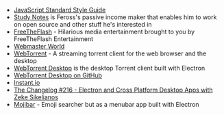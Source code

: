 - [JavaScript Standard Style Guide](http://standardjs.com/)
- [Study Notes](https://www.apstudynotes.org/) is Feross's passive income maker that enables him to work on open source and other stuff he's interested in
- [FreeTheFlash](http://www.freetheflash.com/) - Hilarious media entertainment brought to you by FreeTheFlash Entertainment
- [Webmaster World](https://www.webmasterworld.com/)
- [WebTorrent](https://webtorrent.io/) - A streaming torrent client for the web browser and the desktop
- [WebTorrent Desktop](https://webtorrent.io/desktop/) is the desktop Torrent client built with Electron
- [WebTorrent Desktop on GitHub](https://github.com/feross/webtorrent-desktop)
- [Instant.io](https://instant.io/)
- [The Changelog #216 - Electron and Cross Platform Desktop Apps with Zeke Sikelianos](https://changelog.com/podcast/216)
- [Mojibar](https://github.com/muan/mojibar) - Emoji searcher but as a menubar app built with Electron